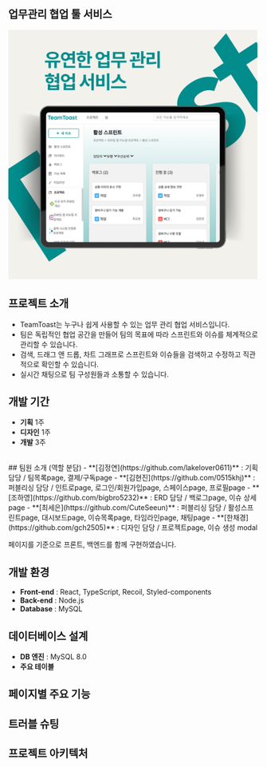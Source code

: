 ## 업무관리 협업 툴 서비스
<img src="https://github.com/CuteSeeun/Web-TeamToast/blob/main/cover.png" alt="홈 화면 예시" width="500" />

<br/>

## 프로젝트 소개
- TeamToast는 누구나 쉽게 사용할 수 있는 업무 관리 협업 서비스입니다.
- 팀은 독립적인 협업 공간을 만들어 팀의 목표에 따라 스프린트와 이슈를 체계적으로 관리할 수 있습니다.
- 검색, 드래그 앤 드롭, 차트 그래프로 스프린트와 이슈들을 검색하고 수정하고 직관적으로 확인할 수 있습니다.
- 실시간 채팅으로 팀 구성원들과 소통할 수 있습니다.


## 개발 기간
- **기획** 1주
- **디자인** 1주
- **개발** 3주

<br/>
## 팀원 소개 (역할 분담)
- **[김정연](https://github.com/lakelover0611)** : 기획 담당  /  팀목록page, 결제/구독page
- **[김현진](https://github.com/0515khj)** : 퍼블리싱 담당  /  인트로page, 로그인/회원가입page, 스페이스page, 프로필page
- **[조하영](https://github.com/bigbro5232)** : ERD 담당  /  백로그page, 이슈 상세page
- **[최세은](https://github.com/CuteSeeun)** : 퍼블리싱 담당  /  활성스프린트page, 대시보드page, 이슈목록page, 타임라인page, 채팅page
- **[한채경](https://github.com/gch2505)** : 디자인 담당  /  프로젝트page, 이슈 생성 modal

페이지를 기준으로 프론트, 백엔드를 함께 구현하였습니다.


## 개발 환경
- **Front-end** : React, TypeScript, Recoil, Styled-components
- **Back-end** : Node.js
- **Database** : MySQL


## 데이터베이스 설계
- **DB 엔진** : MySQL 8.0
- **주요 테이블**


## 페이지별 주요 기능


## 트러블 슈팅


## 프로젝트 아키텍처

